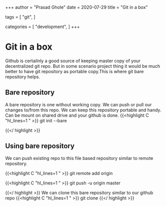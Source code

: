 +++
author = "Prasad Ghole"
date = 2020-07-29
title = "Git in a box"

tags = [
"git",
]

categories = [
"development",
]
+++
# Git in a box 
Github is certailnly a good source of keeping master copy of your decentralized git repo. But in some 
scenario project thing it would be much better to have git repository as portable copy.This is where 
git bare repository helps.

## Bare repository
A bare repository is one without working copy. We can push or pull our changes to/from this repo. We
can keep this repository portable and handy. Can be mount on shared drive and your github is done.
{{<highlight C "hl_lines=1 " >}}
git init --bare 

{{</ highlight >}}
## Using bare repository
We can push existing repo to this file based repository similar to remote repository.

{{<highlight C "hl_lines=1 " >}}
git remote add origin <path of bare repo> 

{{<highlight C "hl_lines=1 " >}}
git push -u origin master

{{</ highlight >}}
We can clone this bare repository similar to our github repo
{{<highlight C "hl_lines=1 " >}}
git clone <path of bar repository> <clone directory>
{{</ highlight >}}



